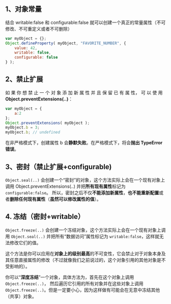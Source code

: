 ## 1、对象常量 

结合 writable:false 和 configurable:false 就可以创建一个真正的常量属性（不可修改、不可重定义或者不可删除）

```js
var myObject = {};
Object.defineProperty( myObject, "FAVORITE_NUMBER", {
    value: 42,
    writable: false,
    configurable: false
} );
```

## 2、禁止扩展

如 果 你 想 禁 止 一 个 对 象 添 加 新 属 性 并 且 保 留 已 有 属 性， 可 以 使 用 **Object.preventExtensions(..)**：

```js
var myObject = {
    a:2
};
Object.preventExtensions( myObject );
myObject.b = 3;
myObject.b; // undefined
```

在非严格模式下，创建属性 b 会**静默失败**。在严格模式下，将会**抛出 TypeError 错误**。



## 3、密封（禁止扩展+configurable)

`Object.seal(..)` 会创建一个“密封”的对象，这个方法实际上会在一个现有对象上调用 Object.preventExtensions(..) 并把**所有现有属性**标记为 `configurable:false`。 所以，密封之后不仅**不能添加新属性**，**也不能重新配置**或者**删除任何现有属性**（**虽然可以修改属性的值**）。

## 4. 冻结（密封+writable）

`Object.freeze(..)` 会创建一个冻结对象，这个方法实际上会在一个现有对象上调用 `Object.seal(..)` 并把所有“数据访问”属性标记为 `writable:false`，这样就无法修改它们的值。

这个方法是你可以应用在**对象上的级别最高**的不可变性，它会禁止对于对象本身及其任意直接属性的修改（不过就像我们之前说过的，这个对象引用的其他对象是不受影响的）。

你可以“**深度冻结**”一个对象，具体方法为，首先在这个对象上调用 `Object.freeze(..)`， 然后遍历它引用的所有对象并在这些对象上调用 `Object.freeze(..)`。但是一定要小心，因为这样做有可能会在无意中冻结其他（共享）对象。